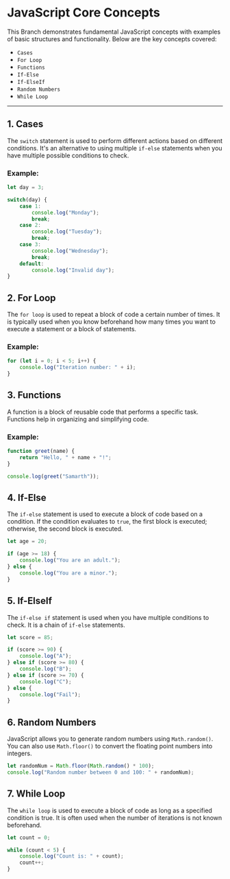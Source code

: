 # JavaScript Core Concepts

This Branch demonstrates fundamental JavaScript concepts with examples of basic structures and functionality. Below are the key concepts covered:

- `Cases`
- `For Loop`
- `Functions`
- `If-Else`
- `If-ElseIf`
- `Random Numbers`
- `While Loop`

---

## 1. Cases

The `switch` statement is used to perform different actions based on different conditions. It's an alternative to using multiple `if-else` statements when you have multiple possible conditions to check.

### Example:

```javascript
let day = 3;

switch(day) {
    case 1:
        console.log("Monday");
        break;
    case 2:
        console.log("Tuesday");
        break;
    case 3:
        console.log("Wednesday");
        break;
    default:
        console.log("Invalid day");
}
```

## 2. For Loop

The `for loop` is used to repeat a block of code a certain number of times. It is typically used when you know beforehand how many times you want to execute a statement or a block of statements.

### Example:

```javascript
for (let i = 0; i < 5; i++) {
    console.log("Iteration number: " + i);
}
```

## 3. Functions

A function is a block of reusable code that performs a specific task. Functions help in organizing and simplifying code.

### Example:

```javascript
function greet(name) {
    return "Hello, " + name + "!";
}

console.log(greet("Samarth"));
```

## 4. If-Else

The `if-else` statement is used to execute a block of code based on a condition. If the condition evaluates to `true`, the first block is executed; otherwise, the second block is executed.

```javascript
let age = 20;

if (age >= 18) {
    console.log("You are an adult.");
} else {
    console.log("You are a minor.");
}
```

## 5. If-ElseIf

The `if-else if` statement is used when you have multiple conditions to check. It is a chain of `if-else` statements.

```javascript
let score = 85;

if (score >= 90) {
    console.log("A");
} else if (score >= 80) {
    console.log("B");
} else if (score >= 70) {
    console.log("C");
} else {
    console.log("Fail");
}
```

## 6. Random Numbers

JavaScript allows you to generate random numbers using `Math.random()`. You can also use `Math.floor()` to convert the floating point numbers into integers.

```javascript
let randomNum = Math.floor(Math.random() * 100);
console.log("Random number between 0 and 100: " + randomNum);
```

## 7. While Loop

The `while loop` is used to execute a block of code as long as a specified condition is true. It is often used when the number of iterations is not known beforehand.


```javascript
let count = 0;

while (count < 5) {
    console.log("Count is: " + count);
    count++;
}
```